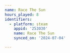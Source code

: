 ```yaml
---
name: Race The Sun
hours_played: 8
identifiers:
  - platform: steam
    appid: '253030'
    name: Race The Sun
    synced_on: '2024-07-04'

---
```

